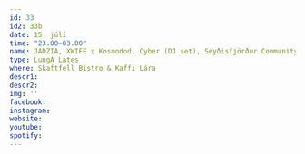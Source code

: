 ```yaml
---
id: 33
id2: 33b
date: 15. júlí
time: "23.00–03.00"
name: JADZIA, XWIFE x Kosmodod, Cyber (DJ set), Seyðisfjörður Community Radio DJs
type: LungA Lates
where: Skaftfell Bistro & Kaffi Lára
descr1:
descr2: 
img: ''
facebook: 
instagram:  
website:
youtube: 
spotify:
---
```

